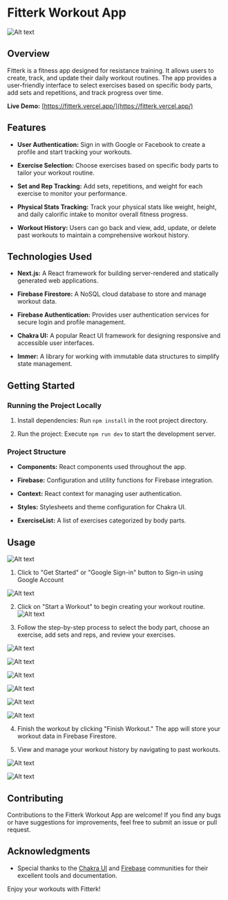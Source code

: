 # Fitterk Workout App
![Alt text](public/fitterk.png)

## Overview

Fitterk is a fitness app designed for resistance training. It allows users to create, track, and update their daily workout routines. The app provides a user-friendly interface to select exercises based on specific body parts, add sets and repetitions, and track progress over time.

**Live Demo:** [https://fitterk.vercel.app/](https://fitterk.vercel.app/)

## Features

- **User Authentication:** Sign in with Google or Facebook to create a profile and start tracking your workouts.

- **Exercise Selection:** Choose exercises based on specific body parts to tailor your workout routine.

- **Set and Rep Tracking:** Add sets, repetitions, and weight for each exercise to monitor your performance.

- **Physical Stats Tracking:** Track your physical stats like weight, height, and daily calorific intake to monitor overall fitness progress.

- **Workout History:** Users can go back and view, add, update, or delete past workouts to maintain a comprehensive workout history.

## Technologies Used

- **Next.js:** A React framework for building server-rendered and statically generated web applications.

- **Firebase Firestore:** A NoSQL cloud database to store and manage workout data.

- **Firebase Authentication:** Provides user authentication services for secure login and profile management.

- **Chakra UI:** A popular React UI framework for designing responsive and accessible user interfaces.

- **Immer:** A library for working with immutable data structures to simplify state management.

## Getting Started

### Running the Project Locally

1. Install dependencies: Run `npm install` in the root project directory.

2. Run the project: Execute `npm run dev` to start the development server.

### Project Structure

- **Components:** React components used throughout the app.

- **Firebase:** Configuration and utility functions for Firebase integration.

- **Context:** React context for managing user authentication.

- **Styles:** Stylesheets and theme configuration for Chakra UI.

- **ExerciseList:** A list of exercises categorized by body parts.

## Usage

![Alt text](public/home.png)

1. Click to "Get Started" or "Google Sign-in" button to Sign-in using Google Account 

![Alt text](public/signin.png)

2. Click on "Start a Workout" to begin creating your workout routine.
![Alt text](public/modal-1.png)


3. Follow the step-by-step process to select the body part, choose an exercise, add sets and reps, and review your exercises.

![Alt text](public/modal-2.png)

![Alt text](public/modal-3.png)

![Alt text](public/modal-4.png)

![Alt text](public/modal-5.png)

![Alt text](public/modal-6.png)

![Alt text](public/modal-7.png)

4. Finish the workout by clicking "Finish Workout." The app will store your workout data in Firebase Firestore.

5. View and manage your workout history by navigating to past workouts.

![Alt text](public/modal-6.png)

![Alt text](public/modal-7.png)
## Contributing

Contributions to the Fitterk Workout App are welcome! If you find any bugs or have suggestions for improvements, feel free to submit an issue or pull request.


## Acknowledgments

- Special thanks to the [Chakra UI](https://chakra-ui.com/) and [Firebase](https://firebase.google.com/) communities for their excellent tools and documentation.

Enjoy your workouts with Fitterk!
